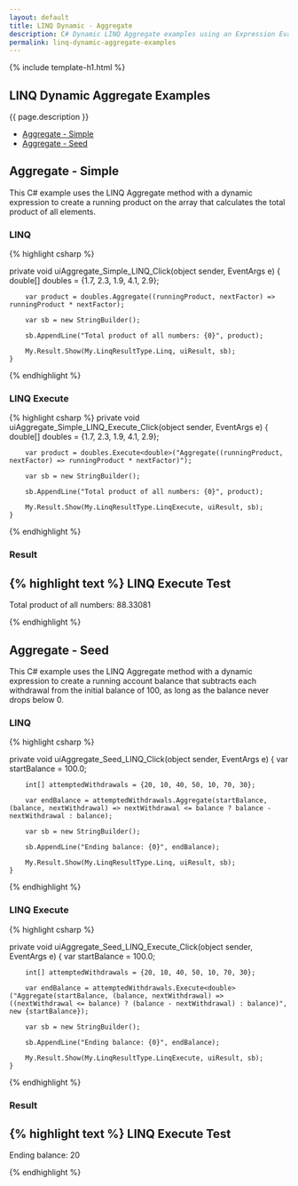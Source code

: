 ```yaml
---
layout: default
title: LINQ Dynamic - Aggregate
description: C# Dynamic LINQ Aggregate examples using an Expression Evaluator.
permalink: linq-dynamic-aggregate-examples
---
```


{% include template-h1.html %}

## LINQ Dynamic Aggregate Examples
{{ page.description }}

- [Aggregate - Simple](#aggregate---simple)
- [Aggregate - Seed](#aggregate---seed)

## Aggregate - Simple
This C# example uses the LINQ Aggregate method with a dynamic expression to create a running product on the array that calculates the total product of all elements.

### LINQ
{% highlight csharp %}

 private void uiAggregate_Simple_LINQ_Click(object sender, EventArgs e)
    {
        double[] doubles = {1.7, 2.3, 1.9, 4.1, 2.9};

        var product = doubles.Aggregate((runningProduct, nextFactor) => runningProduct * nextFactor);

        var sb = new StringBuilder();

        sb.AppendLine("Total product of all numbers: {0}", product);

        My.Result.Show(My.LinqResultType.Linq, uiResult, sb);
    }
    
{% endhighlight %}

### LINQ Execute
{% highlight csharp %}
private void uiAggregate_Simple_LINQ_Execute_Click(object sender, EventArgs e)
    {
        double[] doubles = {1.7, 2.3, 1.9, 4.1, 2.9};

        var product = doubles.Execute<double>("Aggregate((runningProduct, nextFactor) => runningProduct * nextFactor)");

        var sb = new StringBuilder();

        sb.AppendLine("Total product of all numbers: {0}", product);

        My.Result.Show(My.LinqResultType.LinqExecute, uiResult, sb);
    }
{% endhighlight %}

### Result
{% highlight text %}
LINQ Execute Test
------------------------------
Total product of all numbers: 88.33081

{% endhighlight %}

## Aggregate - Seed
This C# example uses the LINQ Aggregate method with a dynamic expression to create a running account balance that subtracts each withdrawal from the initial balance of 100, as long as the balance never drops below 0.

### LINQ
{% highlight csharp %}

 private void uiAggregate_Seed_LINQ_Click(object sender, EventArgs e)
    {
        var startBalance = 100.0;

        int[] attemptedWithdrawals = {20, 10, 40, 50, 10, 70, 30};

        var endBalance = attemptedWithdrawals.Aggregate(startBalance, (balance, nextWithdrawal) => nextWithdrawal <= balance ? balance - nextWithdrawal : balance);

        var sb = new StringBuilder();

        sb.AppendLine("Ending balance: {0}", endBalance);

        My.Result.Show(My.LinqResultType.Linq, uiResult, sb);
    }
    
{% endhighlight %}

### LINQ Execute
{% highlight csharp %}

private void uiAggregate_Seed_LINQ_Execute_Click(object sender, EventArgs e)
    {
        var startBalance = 100.0;

        int[] attemptedWithdrawals = {20, 10, 40, 50, 10, 70, 30};

        var endBalance = attemptedWithdrawals.Execute<double>("Aggregate(startBalance, (balance, nextWithdrawal) => ((nextWithdrawal <= balance) ? (balance - nextWithdrawal) : balance)", new {startBalance});

        var sb = new StringBuilder();

        sb.AppendLine("Ending balance: {0}", endBalance);

        My.Result.Show(My.LinqResultType.LinqExecute, uiResult, sb);
    }
    
{% endhighlight %}

### Result
{% highlight text %}
LINQ Execute Test
------------------------------
Ending balance: 20

{% endhighlight %}
